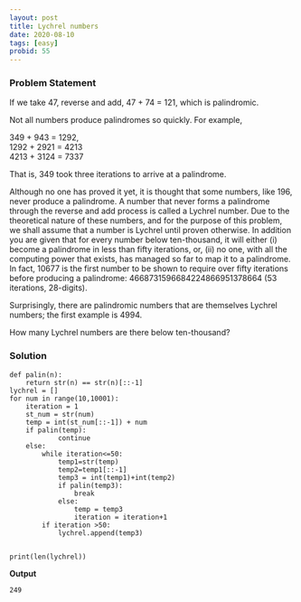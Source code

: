 ```yaml
---
layout: post
title: Lychrel numbers
date: 2020-08-10 
tags: [easy]
probid: 55
---
```


### Problem Statement

If we take 47, reverse and add, 47 + 74 = 121, which is palindromic.

Not all numbers produce palindromes so quickly. For example,

349 + 943 = 1292, <br>
1292 + 2921 = 4213 <br>
4213 + 3124 = 7337 <br>

That is, 349 took three iterations to arrive at a palindrome. <br>

Although no one has proved it yet, it is thought that some numbers, like 196, never produce a palindrome. A number that never forms a palindrome through the reverse and add process is called a Lychrel number. Due to the theoretical nature of these numbers, and for the purpose of this problem, we shall assume that a number is Lychrel until proven otherwise. In addition you are given that for every number below ten-thousand, it will either (i) become a palindrome in less than fifty iterations, or, (ii) no one, with all the computing power that exists, has managed so far to map it to a palindrome. In fact, 10677 is the first number to be shown to require over fifty iterations before producing a palindrome: 4668731596684224866951378664 (53 iterations, 28-digits).

Surprisingly, there are palindromic numbers that are themselves Lychrel numbers; the first example is 4994.

How many Lychrel numbers are there below ten-thousand?


### Solution

```
def palin(n):
    return str(n) == str(n)[::-1]
lychrel = []
for num in range(10,10001):
    iteration = 1
    st_num = str(num)
    temp = int(st_num[::-1]) + num
    if palin(temp):
            continue
    else:
        while iteration<=50:
            temp1=str(temp)
            temp2=temp1[::-1]
            temp3 = int(temp1)+int(temp2)
            if palin(temp3):
                break
            else:
                temp = temp3
                iteration = iteration+1
        if iteration >50:
            lychrel.append(temp3)


print(len(lychrel))
```

**Output**

```
249
```